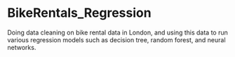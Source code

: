 # BikeRentals_Regression
Doing data cleaning on bike rental data in London, and using this data to run various regression models such as decision tree, random forest, and neural networks.
